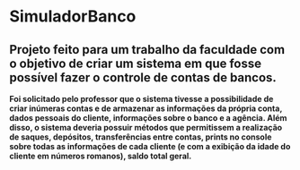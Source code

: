 # SimuladorBanco

## Projeto feito para um trabalho da faculdade com o objetivo de criar um sistema em que fosse possível fazer o controle de contas de bancos.

__Foi solicitado pelo professor que o sistema tivesse a possibilidade de criar inúmeras contas e de armazenar as informações da própria conta, dados pessoais do cliente, informações sobre o banco e a agência. Além disso, o sistema deveria possuir métodos que permitissem a realização de saques, depósitos, transferências entre contas, prints no console sobre todas as informações de cada cliente (e com a exibição da idade do cliente em números romanos), saldo total geral.__
